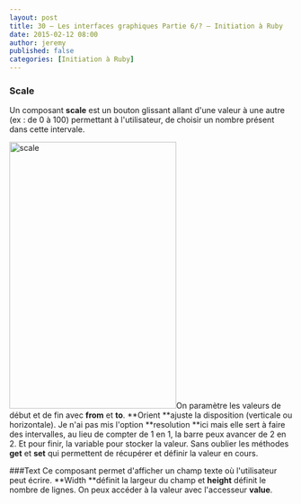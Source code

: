 ```yaml
---
layout: post
title: 30 – Les interfaces graphiques Partie 6/? – Initiation à Ruby
date: 2015-02-12 08:00
author: jeremy
published: false
categories: [Initiation à Ruby]
---
```

### **Scale**
Un composant **scale** est un bouton glissant allant d'une valeur à une autre (ex : de 0 à 100) permettant à l'utilisateur, de choisir un nombre présent dans cette intervale.


<a href="https://unruby.files.wordpress.com/2015/02/scale.png"><img class="aligncenter size-full wp-image-547" src="https://unruby.files.wordpress.com/2015/02/scale.png" alt="scale" width="297" height="475" /></a>On paramètre les valeurs de début et de fin avec **from** et **to**. **Orient **ajuste la disposition (verticale ou horizontale). Je n'ai pas mis l'option **resolution **ici mais elle sert à faire des intervalles, au lieu de compter de 1 en 1, la barre peux avancer de 2 en 2. Et pour finir, la variable pour stocker la valeur.
Sans oublier les méthodes **get** et **set** qui permettent de récupérer et définir la valeur en cours.
<!--break-->

###Text
Ce composant permet d'afficher un champ texte où l'utilisateur peut écrire. **Width **définit la largeur du champ et **height** définit le nombre de lignes. On peux accéder à la valeur avec l'accesseur **value**.
